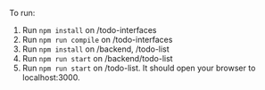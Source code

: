 To run:

1. Run `npm install` on /todo-interfaces
2. Run `npm run compile` on /todo-interfaces
3. Run `npm install` on /backend, /todo-list
4. Run `npm run start` on /backend/todo-list
5. Run `npm run start` on /todo-list. It should open your browser to localhost:3000.